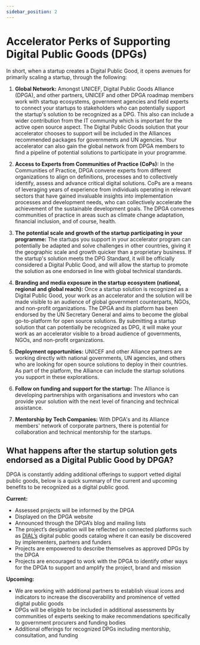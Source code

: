 ```yaml
---
sidebar_position: 2
---
```


# Accelerator Perks of Supporting Digital Public Goods (DPGs)

In short, when a startup creates a Digital Public Good, it opens avenues for primarily scaling a startup, through the following:

1. **Global Network:** Amongst UNICEF, Digital Public Goods Alliance (DPGA), and other partners, UNICEF and other DPGA roadmap members work with startup ecosystems, government agencies and field experts to connect your startups to stakeholders who can potentially support the startup's solution to be recognized as a DPG.  This also can include a wider contribution from the IT community which is important for the active open source aspect. The Digital Public Goods solution that your accelerator chooses to support will be included in the Alliances recommended packages for governments and UN agencies.  Your accelerator can also gain the global network from DPGA members to find a pipeline of potential solutions to participate in your programme.

2. **Access to Experts from Communities of Practice (CoPs):**  In the Communities of Practice, DPGA convene experts from different organizations to align on definitions, processes and to collectively identify, assess and advance critical digital solutions. CoPs are a means of leveraging years of experience from individuals operating in relevant sectors that have gained invaluable insights into implementation processes and development needs, who can collectively accelerate the achievement of the sustainable development goals. The DPGA convenes communities of practice in areas such as climate change adaptation, financial inclusion, and of course, health.

3. **The potential scale and growth of the startup participating in your programme:** The startups you support in your accelerator program can potentially be adapted and solve challenges in other countries, giving it the geographic scale and growth quicker than a proprietary business. If the startup's solution meets the DPG Standard, it will be officially considered a Digital Public Good, and will allow the startup to promote the solution as one endorsed in line with global technical standards.  

4. **Branding and media exposure in the startup ecosystem (national, regional and global reach):** Once a startup solution is recognized as a Digital Public Good, your work as an accelerator and the solution will be made visible to an audience of global government counterparts, NGOs, and non-profit organizations.   The DPGA and its platform has been endorsed by the UN Secretary General and aims to become the global go-to-platform for open source solutions. By submitting a startup solution that can potentially be recognized as DPG, it will make your work as an accelerator visible to a broad audience of governments, NGOs, and non-profit organizations.  

5. **Deployment opportunities:** UNICEF and other Alliance partners are working directly with national governments, UN agencies, and others who are looking for open source solutions to deploy in their countries. As part of the platform, the Alliance can include the startup solutions you support in these explorations.

6. **Follow on funding and support for the startup:** The Alliance is developing partnerships with organisations and investors who can provide your solution with the next level of financing and technical assistance.

7. **Mentorship by Tech Companies:** With DPGA's and its Alliance members' network of corporate partners, there is potential for collaboration and technical mentorship for the startups.

## What happens after the startup solution gets endorsed as a Digital Public Good by DPGA?
DPGA is constantly adding additional offerings to support vetted digital public goods, below is a quick summary of the current and upcoming benefits to be recognized as a digital public good.

**Current:**
* Assessed projects will be informed by the DPGA
* Displayed on the DPGA website 
* Announced through the DPGA’s blog and mailing lists
* The project’s designation will be reflected on connected platforms such as [DIAL’s](https://solutions.dial.community/) digital public goods catalog where it can easily be discovered by implementers, partners and funders
* Projects are empowered to describe themselves as approved DPGs by the DPGA 
* Projects are encouraged to work with the DPGA to identify other ways for the DPGA to support and amplify the project, brand and mission

**Upcoming:**
* We are working with additional partners to establish visual icons and indicators to increase the discoverability and prominence of vetted digital public goods 
* DPGs will be eligible to be included in additional assessments by communities of experts seeking to make recommendations specifically to government procurers and funding bodies
* Additional offerings for recognized DPGs including mentorship, consultation, and funding

